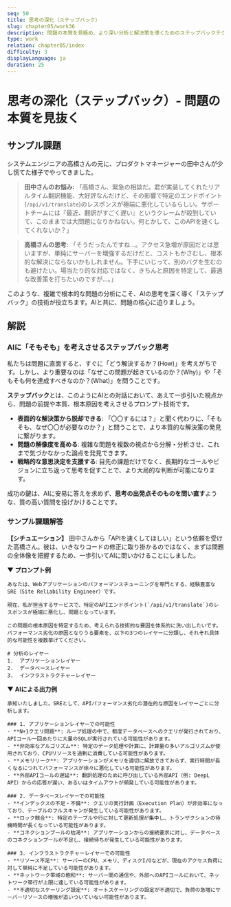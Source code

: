 ```yaml
---
seq: 50
title: 思考の深化（ステップバック）
slug: chapter05/work36
description: 問題の本質を見極め、より深い分析と解決策を導くためのステップバックテクニックを学ぶ
type: work
relation: chapter05/index
difficulty: 3
displayLanguage: ja
duration: 25
---
```


# 思考の深化（ステップバック）- 問題の本質を見抜く

## サンプル課題
システムエンジニアの高橋さんの元に、プロダクトマネージャーの田中さんが少し慌てた様子でやってきました。

> **田中さんのお悩み:**
> 「高橋さん、緊急の相談だ。君が実装してくれたリアルタイム翻訳機能、大好評なんだけど、その影響で特定のエンドポイント(`/api/v1/translate`)のレスポンスが極端に悪化しているらしい。サポートチームには『最近、翻訳がすごく遅い』というクレームが殺到していて、このままでは大問題になりかねない。何とかして、このAPIを速くしてくれないか？」

> **高橋さんの思考:**
> 「そうだったんですね…。アクセス急増が原因だとは思いますが、単純にサーバーを増強するだけだと、コストもかさむし、根本的な解決にならないかもしれません。下手にいじって、別のバグを生むのも避けたい。場当たり的な対応ではなく、きちんと原因を特定して、最適な改善策を打ちたいのですが…。」

このような、複雑で根本的な問題の分析にこそ、AIの思考を深く導く「ステップバック」の技術が役立ちます。AIと共に、問題の核心に迫りましょう。

## 解説

### AIに「そもそも」を考えさせるステップバック思考

私たちは問題に直面すると、すぐに「どう解決するか？(How)」を考えがちです。しかし、より重要なのは「なぜこの問題が起きているのか？(Why)」や「そもそも何を達成すべきなのか？(What)」を問うことです。

**ステップバック**とは、このようにAIとの対話において、あえて一歩引いた視点から、問題の前提や本質、根本原因を考えさせるプロンプト技術です。

- **表面的な解決策から脱却できる**: 「〇〇するには？」と聞く代わりに、「そもそも、なぜ〇〇が必要なのか？」と問うことで、より本質的な解決策の発見に繋がります。
- **問題の解像度を高める**: 複雑な問題を複数の視点から分解・分析させ、これまで気づかなかった論点を発見できます。
- **戦略的な意思決定を支援する**: 目先の課題だけでなく、長期的なゴールやビジョンに立ち返って思考を促すことで、より大局的な判断が可能になります。

成功の鍵は、AIに安易に答えを求めず、**思考の出発点そのものを問い直す**ような、質の高い質問を投げかけることです。

### サンプル課題解答

**【シチュエーション】**
田中さんから「APIを速くしてほしい」という依頼を受けた高橋さん。彼は、いきなりコードの修正に取り掛かるのではなく、まずは問題の全体像を把握するため、一歩引いてAIに問いかけることにしました。

**▼ プロンプト例**
```
あなたは、Webアプリケーションのパフォーマンスチューニングを専門とする、経験豊富なSRE（Site Reliability Engineer）です。

現在、私が担当するサービスで、特定のAPIエンドポイント(`/api/v1/translate`)のレスポンスが極端に悪化し、問題となっています。

この問題の根本原因を特定するため、考えられる技術的な要因を体系的に洗い出したいです。
パフォーマンス劣化の原因となりうる要素を、以下の3つのレイヤーに分類し、それぞれ具体的な可能性を複数挙げてください。

# 分析のレイヤー
1.  アプリケーションレイヤー
2.  データベースレイヤー
3.  インフラストラクチャーレイヤー
```

**▼ AIによる出力例**
```
承知いたしました。SREとして、APIパフォーマンス劣化の潜在的な原因をレイヤーごとに分析します。

### 1. アプリケーションレイヤーでの可能性
- **N+1クエリ問題**: ループ処理の中で、都度データベースへのクエリが発行されており、APIコール一回あたりに大量のSQLが実行されている可能性があります。
- **非効率なアルゴリズム**: 特定のデータ処理や計算に、計算量の多いアルゴリズムが使用されており、CPUリソースを過剰に消費している可能性があります。
- **メモリリーク**: アプリケーションがメモリを適切に解放できておらず、実行時間が長くなるにつれてパフォーマンスが徐々に悪化している可能性があります。
- **外部APIコールの遅延**: 翻訳処理のために呼び出している外部API（例: DeepL API）からの応答が遅い、あるいはタイムアウトが頻発している可能性があります。

### 2. データベースレイヤーでの可能性
- **インデックスの不足・不備**: クエリの実行計画（Execution Plan）が非効率になっており、テーブルのフルスキャンが発生している可能性があります。
- **ロック競合**: 特定のテーブルや行に対して更新処理が集中し、トランザクションの待機時間が長くなっている可能性があります。
- **コネクションプールの枯渇**: アプリケーションからの接続要求に対し、データベースのコネクションプールが不足し、接続待ちが発生している可能性があります。

### 3. インフラストラクチャーレイヤーでの可能性
- **リソース不足**: サーバーのCPU、メモリ、ディスクI/Oなどが、現在のアクセス負荷に対して単純に不足している可能性があります。
- **ネットワーク帯域の飽和**: サーバー間の通信や、外部へのAPIコールにおいて、ネットワーク帯行が上限に達している可能性があります。
- **不適切なスケーリング設定**: オートスケーリングの設定が不適切で、負荷の急増にサーバーリソースの増強が追いついていない可能性があります。
```
